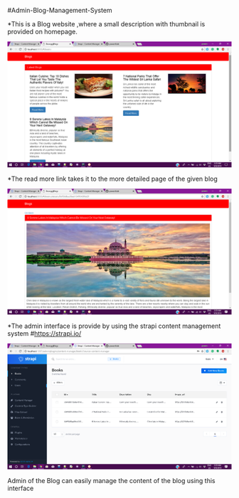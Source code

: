 #Admin-Blog-Management-System

*This is a Blog website ,where a small description with thumbnail is provided on homepage.

![alt text](https://github.com/pawanfalak/Admin-Blog-Management-System/blob/master/1.png)

*The read more link takes it to the more detailed page of the given blog

![alt text](https://github.com/pawanfalak/Admin-Blog-Management-System/blob/master/2.png)

*The admin interface is provide by using the strapi content management system
#https://strapi.io/

![alt text](https://github.com/pawanfalak/Admin-Blog-Management-System/blob/master/3.png)

Admin of the Blog can easily manage the content of the blog using this interface
